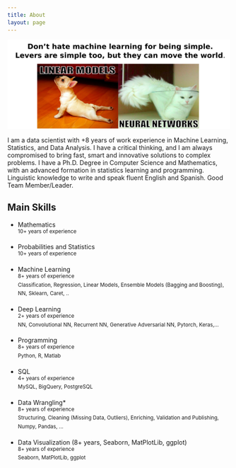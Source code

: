 ```yaml
---
title: About
layout: page
---
```


![drawing](image/About.png)

<p> I am a data scientist with +8 years of work experience in Machine Learning, Statistics, and Data Analysis. I have a critical thinking, and I am always compromised to bring fast, smart and innovative solutions to complex problems. I have a Ph.D. Degree in Computer Science and Mathematics, with an advanced formation in statistics learning and programming. Linguistic knowledge to write and speak fluent English and Spanish. Good Team Member/Leader. </p>

<h2>Main Skills</h2>

* Mathematics     
	<sup>10+ years of experience</sup>
	
* Probabilities and Statistics      
	<sup>10+ years of experience</sup>
		
* Machine Learning     
	<sup>8+ years of experience</sup>     
	<sup>Classification, Regression, Linear Models, Ensemble Models (Bagging and Boosting), NN, Sklearn, Caret, ..
	
* Deep Learning     
	<sup>2+ years of experience</sup>     
	<sup>NN, Convolutional NN, Recurrent NN, Generative Adversarial NN, Pytorch, Keras,...</sup>

* Programming      
	<sup>8+ years of experience</sup>     
	<sup>Python, R, Matlab</sup>     

* SQL     
	<sup>4+ years of experience</sup>     
	<sup>MySQL, BigQuery, PostgreSQL</sup>     

* Data Wrangling*      
	<sup>8+ years of experience</sup>     
	<sup>Structuring, Cleaning (Missing Data, Outliers), Enriching, Validation and Publishing, Numpy, Pandas, ...</sup>     

* Data Visualization (8+ years, Seaborn, MatPlotLib, ggplot)      
	<sup>8+ years of experience</sup>     
	<sup>Seaborn, MatPlotLib, ggplot</sup>     

